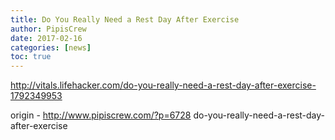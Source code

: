 ```yaml
---
title: Do You Really Need a Rest Day After Exercise
author: PipisCrew
date: 2017-02-16
categories: [news]
toc: true
---
```


http://vitals.lifehacker.com/do-you-really-need-a-rest-day-after-exercise-1792349953

origin - http://www.pipiscrew.com/?p=6728 do-you-really-need-a-rest-day-after-exercise
